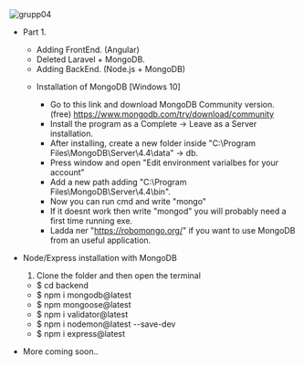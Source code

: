 <img alt="grupp04" src="http://teampereda.com/images/grupp04.jpg">

- Part 1.
    * Adding FrontEnd. (Angular)
    * Deleted Laravel + MongoDB.
    * Adding BackEnd. (Node.js + MongoDB)

    - Installation of MongoDB [Windows 10]
      
      * Go to this link and download MongoDB Community version. (free) https://www.mongodb.com/try/download/community
      * Install the program as a Complete -> Leave as a Server installation.
      * After installing, create a new folder inside "C:\Program Files\MongoDB\Server\4.4\data" -> db.
      * Press window and open "Edit environment varialbes for your account"
      * Add a new path  adding "C:\Program Files\MongoDB\Server\4.4\bin".
      * Now you can run cmd and write "mongo"
      * If it doesnt work then write "mongod" you will probably need a first time running exe.
      * Ladda ner "https://robomongo.org/" if you want to use MongoDB from an useful application.

- Node/Express installation with MongoDB
  1. Clone the folder and then open the terminal
    
    * $ cd backend
    * $ npm i mongodb@latest
    * $ npm mongoose@latest
    * $ npm i validator@latest
    * $ npm i nodemon@latest --save-dev
    * $ npm i express@latest
    
- More coming soon..
